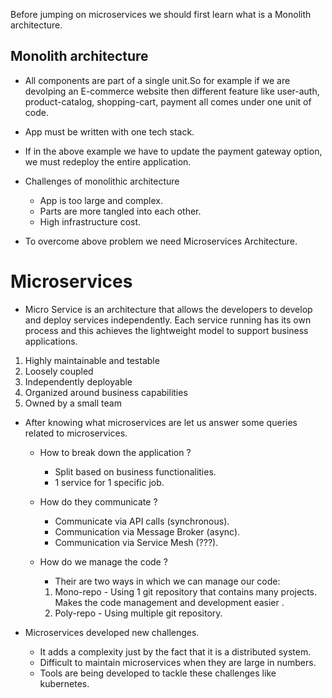 Before jumping on microservices we should first learn what is a Monolith architecture.

## Monolith architecture
- All components are part of a single unit.So for example if we are devolping an E-commerce website then different feature like user-auth, product-catalog, shopping-cart, payment all comes under one unit of code.

- App must be written with one tech stack.

- If in the above example we have to update the payment gateway option, we must redeploy the entire application.

- Challenges of monolithic architecture
    - App is too large and complex.
    - Parts are more tangled into each other.
    - High infrastructure cost.

- To overcome above problem we need Microservices Architecture.

# Microservices
- Micro Service is an architecture that allows the developers to develop and deploy services independently. Each service running has its own process and this achieves the lightweight model to support business applications.

1. Highly maintainable and testable
2. Loosely coupled
3. Independently deployable
4. Organized around business capabilities
5. Owned by a small team

- After knowing what microservices are let us answer some queries related to microservices.
    - How to break down the application ?
        - Split based on business functionalities.
        - 1 service for 1 specific job.

    - How do they communicate ?
        - Communicate via API calls (synchronous).
        - Communication via Message Broker (async).
        - Communication via Service Mesh (???).

    - How do we manage the code ?
        - Their are two ways in which we can manage our code:
        1. Mono-repo - Using 1 git repository that contains many projects. Makes the code management and development easier .
        2.  Poly-repo - Using multiple git repository.


- Microservices developed new challenges.
    - It adds a complexity just by the fact that it is a distributed system.
    - Difficult to maintain microservices when they are large in numbers.
    - Tools are being developed to tackle these challenges like kubernetes.


                                           